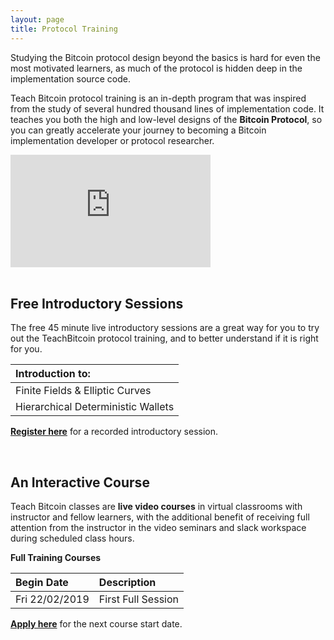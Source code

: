 ```yaml
---
layout: page
title: Protocol Training
---
```

Studying the Bitcoin protocol design beyond the basics is hard for even the most motivated learners, as much of the protocol is hidden deep in the implementation source code.

Teach Bitcoin protocol training is an in-depth program that was inspired from the study of several hundred thousand lines of implementation code. It  teaches you both the high and low-level designs of the **Bitcoin Protocol**, so you can greatly accelerate your journey to becoming a Bitcoin implementation developer or protocol researcher.

<div class="videoWrapper">
<iframe width="320" height="180" src="https://www.youtube-nocookie.com/embed/tqPoMTNENFw?rel=0" frameborder="0" allow="accelerometer; autoplay; encrypted-media; gyroscope; picture-in-picture" allowfullscreen></iframe>
</div>

<br>

## Free Introductory Sessions
The free 45 minute live introductory sessions are a great way for you to try out the TeachBitcoin protocol training, and to better understand if it is right for you.

| Introduction to: |
|:-|
| Finite Fields & Elliptic Curves |
| Hierarchical Deterministic Wallets |

[**Register here**](https://airtable.com/shrr5HqclCA8x9zCz) for a recorded introductory session.

<br>

## An Interactive Course
Teach Bitcoin classes are **live video courses** in virtual classrooms with instructor and fellow learners, with the additional benefit of receiving full attention from the instructor in the video seminars and slack workspace during scheduled class hours.


**Full Training Courses**

| Begin Date | Description |
|:-|:-|
| Fri 22/02/2019| First Full Session |

[**Apply here**](https://airtable.com/shrCh9KVki7QE8aK2) for the next course start date.

